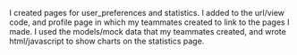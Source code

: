 I created pages for user_preferences and statistics. I added to the url/view code, and profile page
in which my teammates created to link to the pages I made. I used the models/mock data that my teammates created,
and wrote html/javascript to show charts on the statistics page.